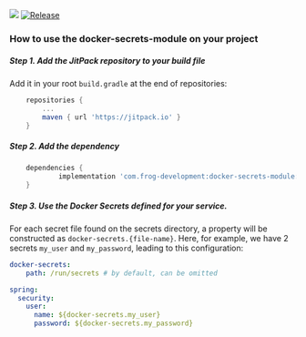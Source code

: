[![](https://jitci.com/gh/FrogDevelopment/docker-secrets-module/svg)](https://jitci.com/gh/FrogDevelopment/docker-secrets-module)
[![Release](https://jitpack.io/v/com.frog-development/docker-secrets-module.svg)](https://jitpack.io/#com.frog-development/docker-secrets-module)

### How to use the docker-secrets-module on your project
##### Step 1. Add the JitPack repository to your build file

Add it in your root `build.gradle` at the end of repositories:
```groovy
    repositories {
        ...
        maven { url 'https://jitpack.io' }
    }
```
##### Step 2. Add the dependency
```groovy
	dependencies {
	        implementation 'com.frog-development:docker-secrets-module:1.0.0'
	}
```
##### Step 3. Use the Docker Secrets defined for your service.
For each secret file found on the secrets directory, a property will be constructed as `docker-secrets.{file-name}`.
Here, for example, we have 2 secrets `my_user` and `my_password`, leading to this configuration: 
```yaml
docker-secrets:
    path: /run/secrets # by default, can be omitted

spring:
  security:
    user:
      name: ${docker-secrets.my_user}
      password: ${docker-secrets.my_password}
```
